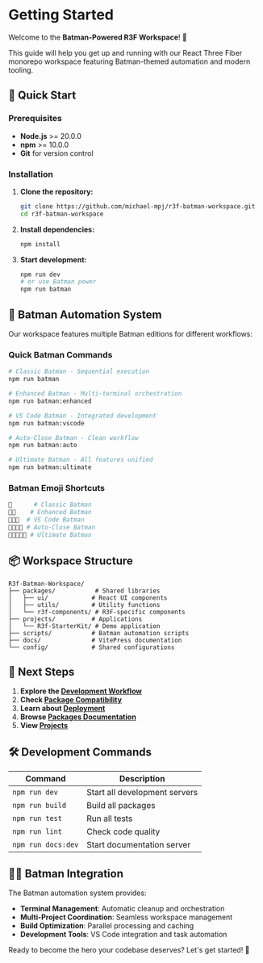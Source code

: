 # Getting Started

Welcome to the **Batman-Powered R3F Workspace**! 🦇

This guide will help you get up and running with our React Three Fiber monorepo workspace featuring Batman-themed automation and modern tooling.

## 🚀 Quick Start

### Prerequisites

- **Node.js** >= 20.0.0
- **npm** >= 10.0.0
- **Git** for version control

### Installation

1. **Clone the repository:**

   ```bash
   git clone https://github.com/michael-mpj/r3f-batman-workspace.git
   cd r3f-batman-workspace
   ```

2. **Install dependencies:**

   ```bash
   npm install
   ```

3. **Start development:**

   ```bash
   npm run dev
   # or use Batman power
   npm run batman
   ```

## 🦇 Batman Automation System

Our workspace features multiple Batman editions for different workflows:

### Quick Batman Commands

```bash
# Classic Batman - Sequential execution
npm run batman

# Enhanced Batman - Multi-terminal orchestration
npm run batman:enhanced

# VS Code Batman - Integrated development
npm run batman:vscode

# Auto-Close Batman - Clean workflow
npm run batman:auto

# Ultimate Batman - All features unified
npm run batman:ultimate
```

### Batman Emoji Shortcuts

```bash
🦇      # Classic Batman
🦇🦇    # Enhanced Batman
🦇🦇🦇  # VS Code Batman
🦇🦇🦇🦇 # Auto-Close Batman
🦇🦇🦇🦇🦇 # Ultimate Batman
```

## 📦 Workspace Structure

```text
R3f-Batman-Workspace/
├── packages/           # Shared libraries
│   ├── ui/            # React UI components
│   ├── utils/         # Utility functions
│   └── r3f-components/ # R3F-specific components
├── projects/          # Applications
│   └── R3f-StarterKit/ # Demo application
├── scripts/           # Batman automation scripts
├── docs/              # VitePress documentation
└── config/            # Shared configurations
```

## 🎯 Next Steps

1. **Explore the [Development Workflow](./development-workflow)**
2. **Check [Package Compatibility](./package-compatibility)**
3. **Learn about [Deployment](./deployment)**
4. **Browse [Packages Documentation](/packages/)**
5. **View [Projects](/projects/)**

## 🛠️ Development Commands

| Command            | Description                   |
| ------------------ | ----------------------------- |
| `npm run dev`      | Start all development servers |
| `npm run build`    | Build all packages            |
| `npm run test`     | Run all tests                 |
| `npm run lint`     | Check code quality            |
| `npm run docs:dev` | Start documentation server    |

## 🦸‍♂️ Batman Integration

The Batman automation system provides:

- **Terminal Management**: Automatic cleanup and orchestration
- **Multi-Project Coordination**: Seamless workspace management
- **Build Optimization**: Parallel processing and caching
- **Development Tools**: VS Code integration and task automation

Ready to become the hero your codebase deserves? Let's get started! 🦇
